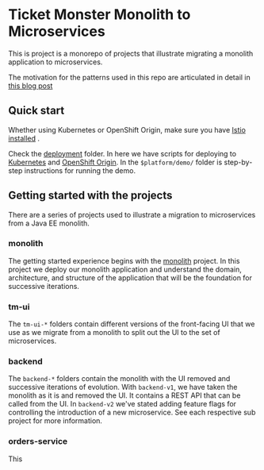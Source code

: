 # Ticket Monster Monolith to Microservices

This is project is a monorepo of projects that illustrate migrating a monolith application to microservices.

The motivation for the patterns used in this repo are articulated in detail in [this blog post](http://blog.christianposta.com/microservices/low-risk-monolith-to-microservice-evolution/)

## Quick start

Whether using Kubernetes or OpenShift Origin, make sure you have [Istio installed](https://istio.io/docs/setup/kubernetes/quick-start.html) .

Check the [deployment](./deployment) folder. In here we have scripts for deploying to [Kubernetes](http://kubernetes.io) and [OpenShift Origin](https://www.openshift.org). In the `$platform/demo/` folder is step-by-step instructions for running the demo. 

 
## Getting started with the projects

There are a series of projects used to illustrate a migration to microservices from a Java EE monolith. 

### monolith
The getting started experience begins with the [monolith](./monolith/README.md) project. In this project we deploy our monolith application and understand the domain, architecture, and structure of the application that will be the foundation for successive iterations.
 
 
### tm-ui
 
The `tm-ui-*` folders contain different versions of the front-facing UI that we use as we migrate from a monolith to split out the UI to the set of microservices.

### backend

The `backend-*` folders contain the monolith with the UI removed and successive iterations of evolution. With `backend-v1`, we have taken the monolith as it is and removed the UI. It contains a REST API that can be called from the UI. In `backend-v2` we've stated adding feature flags for controlling the introduction of a new microservice. See each respective sub project for more information.
 
 
### orders-service

This 
